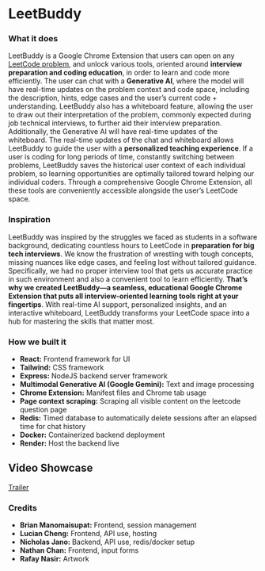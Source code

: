 # LeetBuddy

### What it does

LeetBuddy is a Google Chrome Extension that users can open on any [LeetCode problem](https://leetcode.com/problemset/), and unlock various tools, oriented around **interview preparation and coding education**, in order to learn and code more efficiently. The user can chat with a **Generative AI**, where the model will have real-time updates on the problem context and code space, including the description, hints, edge cases and the user’s current code + understanding. LeetBuddy also has a whiteboard feature, allowing the user to draw out their interpretation of the problem, commonly expected during job technical interviews, to further aid their interview preparation. Additionally, the Generative AI will have real-time updates of the whiteboard. The real-time updates of the chat and whiteboard allows LeetBuddy to guide the user with a **personalized teaching experience**. If a user is coding for long periods of time, constantly switching between problems, LeetBuddy saves the historical user context of each individual problem, so learning opportunities are optimally tailored toward helping our individual coders. Through a comprehensive Google Chrome Extension, all these tools are conveniently accessible alongside the user’s LeetCode space.

### Inspiration

LeetBuddy was inspired by the struggles we faced as students in a software background, dedicating countless hours to LeetCode in **preparation for big tech interviews**. We know the frustration of wrestling with tough concepts, missing nuances like edge cases, and feeling lost without tailored guidance. Specifically, we had no proper interview tool that gets us accurate practice in such environment and also a convenient tool to learn efficiently. **That’s why we created LeetBuddy—a seamless, educational Google Chrome Extension that puts all interview-oriented learning tools right at your fingertips**. With real-time AI support, personalized insights, and an interactive whiteboard, LeetBuddy transforms your LeetCode space into a hub for mastering the skills that matter most.

### How we built it

- **React:** Frontend framework for UI
- **Tailwind:** CSS framework
- **Express:** NodeJS backend server framework
- **Multimodal Generative AI (Google Gemini):** Text and image processing
- **Chrome Extension:** Manifest files and Chrome tab usage
- **Page context scraping:** Scraping all visible content on the leetcode question page
- **Redis:** Timed database to automatically delete sessions after an elapsed time for chat history
- **Docker:** Containerized backend deployment
- **Render:** Host the backend live

## Video Showcase

[Trailer](https://www.youtube.com/watch?v=C0LFu33aKLo)

### Credits

- **Brian Manomaisupat:** Frontend, session management
- **Lucian Cheng:** Frontend, API use, hosting
- **Nicholas Jano:** Backend, API use, redis/docker setup
- **Nathan Chan:** Frontend, input forms
- **Rafay Nasir:** Artwork

